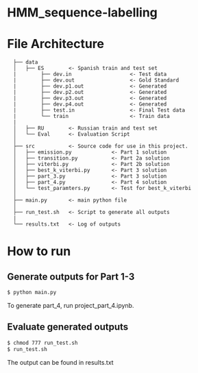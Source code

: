 # HMM_sequence-labelling

# File Architecture 
   
```
  ├── data
  │   ├── ES        <- Spanish train and test set
  |        ├── dev.in                   <- Test data
  |        ├── dev.out                  <- Gold Standard
  |        ├── dev.p1.out               <- Generated
  |        ├── dev.p2.out               <- Generated
  |        ├── dev.p3.out               <- Generated
  |        ├── dev.p4.out               <- Generated
  |        ├── test.in                  <- Final Test data
  |        └── train                    <- Train data
  |        
  │   ├── RU        <- Russian train and test set
  │   └── Eval      <- Evaluation Script
  │
  ├── src           <- Source code for use in this project.
  │   ├── emission.py             <- Part 1 solution
  │   ├── transition.py           <- Part 2a solution
  │   ├── viterbi.py              <- Part 2b solution
  │   ├── best_k_viterbi.py       <- Part 3 solution
  │   ├── part_3.py               <- Part 3 solution
  │   ├── part_4.py               <- Part 4 solution
  │   └── test_paramters.py       <- Test for best_k_viterbi
  │
  ├── main.py       <- main python file
  │
  ├── run_test.sh   <- Script to generate all outputs
  |
  └── results.txt   <- Log of outputs
```
# How to run 

## Generate outputs for Part 1-3
 
 ```bash
 $ python main.py
 ```

 To generate part_4, run project_part_4.ipynb.

## Evaluate generated outputs
 
 ```bash
 $ chmod 777 run_test.sh 
 $ run_test.sh
 ```
 
 The output can be found in results.txt 
